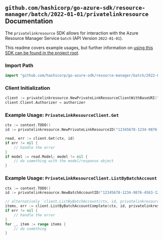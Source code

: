 
## `github.com/hashicorp/go-azure-sdk/resource-manager/batch/2022-01-01/privatelinkresource` Documentation

The `privatelinkresource` SDK allows for interaction with the Azure Resource Manager Service `batch` (API Version `2022-01-01`).

This readme covers example usages, but further information on [using this SDK can be found in the project root](https://github.com/hashicorp/go-azure-sdk/tree/main/docs).

### Import Path

```go
import "github.com/hashicorp/go-azure-sdk/resource-manager/batch/2022-01-01/privatelinkresource"
```


### Client Initialization

```go
client := privatelinkresource.NewPrivateLinkResourceClientWithBaseURI("https://management.azure.com")
client.Client.Authorizer = authorizer
```


### Example Usage: `PrivateLinkResourceClient.Get`

```go
ctx := context.TODO()
id := privatelinkresource.NewPrivateLinkResourceID("12345678-1234-9876-4563-123456789012", "example-resource-group", "batchAccountValue", "privateLinkResourceValue")

read, err := client.Get(ctx, id)
if err != nil {
	// handle the error
}
if model := read.Model; model != nil {
	// do something with the model/response object
}
```


### Example Usage: `PrivateLinkResourceClient.ListByBatchAccount`

```go
ctx := context.TODO()
id := privatelinkresource.NewBatchAccountID("12345678-1234-9876-4563-123456789012", "example-resource-group", "batchAccountValue")

// alternatively `client.ListByBatchAccount(ctx, id, privatelinkresource.DefaultListByBatchAccountOperationOptions())` can be used to do batched pagination
items, err := client.ListByBatchAccountComplete(ctx, id, privatelinkresource.DefaultListByBatchAccountOperationOptions())
if err != nil {
	// handle the error
}
for _, item := range items {
	// do something
}
```
